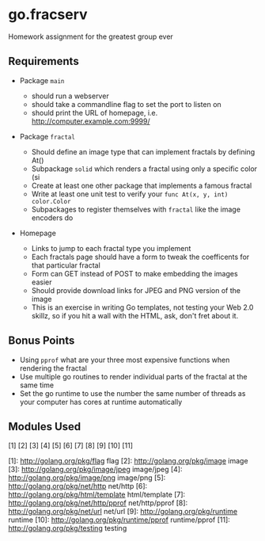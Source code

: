 go.fracserv
===========

Homework assignment for the greatest group ever

Requirements
------------

* Package `main`
  * should run a webserver
  * should take a commandline flag to set the port to listen on
  * should print the URL of homepage, i.e. http://computer.example.com:9999/

* Package `fractal`
  * Should define an image type that can implement fractals by defining At()
  * Subpackage `solid` which renders a fractal using only a specific color (si
  * Create at least one other package that implements a famous fractal
  * Write at least one unit test to verify your `func At(x, y, int) color.Color`
  * Subpackages to register themselves with `fractal` like the image encoders do

* Homepage
  * Links to jump to each fractal type you implement
  * Each fractals page should have a form to tweak the coefficents for that particular fractal
  * Form can GET instead of POST to make embedding the images easier
  * Should provide download links for JPEG and PNG version of the image
  * This is an exercise in writing Go templates, not testing your Web 2.0 skillz, so if you hit a wall with the HTML, ask, don't fret about it.


Bonus Points
------------
* Using `pprof` what are your three most expensive functions when rendering the fractal
* Use multiple go routines to render individual parts of the fractal at the same time
* Set the go runtime to use the number the same number of threads as your computer has cores at runtime automatically


Modules Used
------------
[1]
[2]
[3]
[4]
[5]
[6]
[7]
[8]
[9]
[10]
[11]

  [1]: http://golang.org/pkg/flag               flag
  [2]: http://golang.org/pkg/image              image
  [3]: http://golang.org/pkg/image/jpeg         image/jpeg
  [4]: http://golang.org/pkg/image/png          image/png
  [5]: http://golang.org/pkg/net/http           net/http
  [6]: http://golang.org/pkg/html/template      html/template
  [7]: http://golang.org/pkg/net/http/pprof     net/http/pprof
  [8]: http://golang.org/pkg/net/url            net/url
  [9]: http://golang.org/pkg/runtime            runtime
  [10]: http://golang.org/pkg/runtime/pprof      runtime/pprof
  [11]: http://golang.org/pkg/testing            testing
